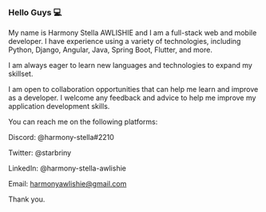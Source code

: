 ### Hello Guys 💻

My name is Harmony Stella AWLISHIE and I am a full-stack web and mobile developer. I have experience using a variety of technologies, including Python, Django, Angular, Java, Spring Boot, Flutter, and more.

 I am always eager to learn new languages and technologies to expand my skillset.

I am open to collaboration opportunities that can help me learn and improve as a developer. I welcome any feedback and advice to help me improve my application development skills.

You can reach me on the following platforms:

Discord: @harmony-stella#2210

Twitter: @starbriny

LinkedIn: @harmony-stella-awlishie

Email: harmonyawlishie@gmail.com

Thank you.
